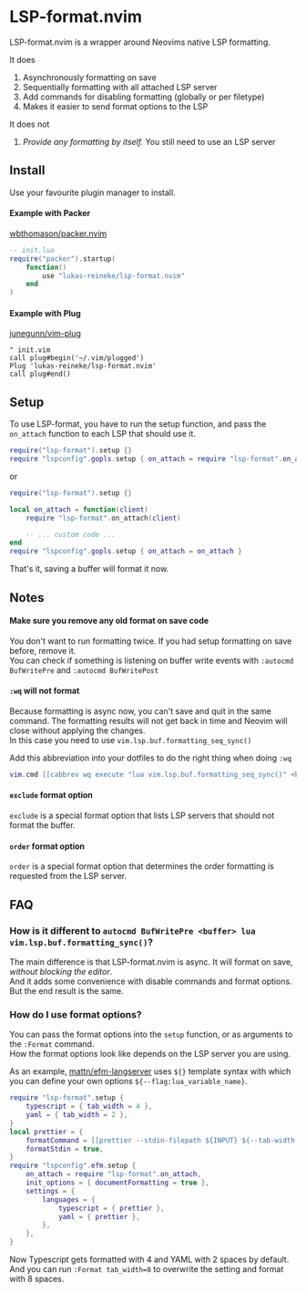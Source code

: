 # LSP-format.nvim

LSP-format.nvim is a wrapper around Neovims native LSP formatting.

It does

1. Asynchronously formatting on save
2. Sequentially formatting with all attached LSP server
3. Add commands for disabling formatting (globally or per filetype)
4. Makes it easier to send format options to the LSP

It does not

1. _Provide any formatting by itself._ You still need to use an LSP server

## Install

Use your favourite plugin manager to install.

#### Example with Packer

[wbthomason/packer.nvim](https://github.com/wbthomason/packer.nvim)

```lua
-- init.lua
require("packer").startup(
    function()
        use "lukas-reineke/lsp-format.nvim"
    end
)
```

#### Example with Plug

[junegunn/vim-plug](https://github.com/junegunn/vim-plug)

```vim
" init.vim
call plug#begin('~/.vim/plugged')
Plug 'lukas-reineke/lsp-format.nvim'
call plug#end()
```

## Setup

To use LSP-format, you have to run the setup function, and pass the `on_attach` function to each LSP that should use it.

```lua
require("lsp-format").setup {}
require "lspconfig".gopls.setup { on_attach = require "lsp-format".on_attach }
```

or

```lua
require("lsp-format").setup {}

local on_attach = function(client)
    require "lsp-format".on_attach(client)

    -- ... custom code ...
end
require "lspconfig".gopls.setup { on_attach = on_attach }
```

That's it, saving a buffer will format it now.

## Notes

#### Make sure you remove any old format on save code

You don't want to run formatting twice. If you had setup formatting on save before, remove it.  
You can check if something is listening on buffer write events with `:autocmd BufWritePre` and `:autocmd BufWritePost`

#### `:wq` will not format

Because formatting is async now, you can't save and quit in the same command. The formatting results will not get back
in time and Neovim will close without applying the changes.  
In this case you need to use `vim.lsp.buf.formatting_seq_sync()`

Add this abbreviation into your dotfiles to do the right thing when doing `:wq`

```lua
vim.cmd [[cabbrev wq execute "lua vim.lsp.buf.formatting_seq_sync()" <bar> wq]]
```

#### `exclude` format option

`exclude` is a special format option that lists LSP servers that should not format the buffer.

#### `order` format option

`order` is a special format option that determines the order formatting is requested from the LSP server.

## FAQ

### How is it different to `autocmd BufWritePre <buffer> lua vim.lsp.buf.formatting_sync()`?

The main difference is that LSP-format.nvim is async. It will format on save, _without blocking the editor_.  
And it adds some convenience with disable commands and format options.  
But the end result is the same.

### How do I use format options?

You can pass the format options into the `setup` function, or as arguments to the `:Format` command.  
How the format options look like depends on the LSP server you are using.

As an example, [mattn/efm-langserver](https://github.com/mattn/efm-langserver) uses `${}` template syntax with which you can
define your own options `${--flag:lua_variable_name}`.

```lua
require "lsp-format".setup {
    typescript = { tab_width = 4 },
    yaml = { tab_width = 2 },
}
local prettier = {
    formatCommand = [[prettier --stdin-filepath ${INPUT} ${--tab-width:tab_width}]],
    formatStdin = true,
}
require "lspconfig".efm.setup {
    on_attach = require "lsp-format".on_attach,
    init_options = { documentFormatting = true },
    settings = {
        languages = {
            typescript = { prettier },
            yaml = { prettier },
        },
    },
}
```

Now Typescript gets formatted with 4 and YAML with 2 spaces by default.  
And you can run `:Format tab_width=8` to overwrite the setting and format with 8 spaces.

